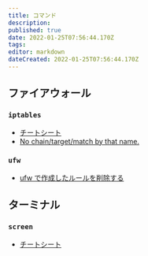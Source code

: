 ```yaml
---
title: コマンド
description: 
published: true
date: 2022-01-25T07:56:44.170Z
tags: 
editor: markdown
dateCreated: 2022-01-25T07:56:44.170Z
---
```


## ファイアウォール
### `iptables`
* [チートシート](/iptables/cheat)
* [No chain/target/match by that name.](/iptables/no-chain)
### `ufw`
* [ufw で作成したルールを削除する](/ufw/delete-rules)

## ターミナル
### `screen`
* [チートシート](/screen/cheat)
